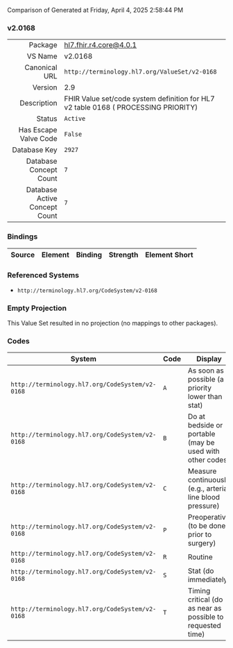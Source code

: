 Comparison of 
Generated at Friday, April 4, 2025 2:58:44 PM

### v2.0168

|      |     |
| ---: | --- |
| Package | hl7.fhir.r4.core@4.0.1 |
| VS Name | v2.0168 |
| Canonical URL | `http://terminology.hl7.org/ValueSet/v2-0168` |
| Version | 2.9 |
| Description | FHIR Value set/code system definition for HL7 v2 table 0168 ( PROCESSING PRIORITY) |
| Status | `Active` |
| Has Escape Valve Code | `False` |
| Database Key | `2927` |
| Database Concept Count | `7` |
| Database Active Concept Count | `7` |
### Bindings

| Source | Element | Binding | Strength | Element Short |
| ------ | ------- | ------- | -------- | ------------- |

### Referenced Systems

* `http://terminology.hl7.org/CodeSystem/v2-0168`
### Empty Projection

This Value Set resulted in no projection (no mappings to other packages).

### Codes

| System | Code | Display |
| ------ | ---- | ------- |
| `http://terminology.hl7.org/CodeSystem/v2-0168` | `A` | As soon as possible (a priority lower than stat) |
| `http://terminology.hl7.org/CodeSystem/v2-0168` | `B` | Do at bedside or portable (may be used with other codes) |
| `http://terminology.hl7.org/CodeSystem/v2-0168` | `C` | Measure continuously (e.g., arterial line blood pressure) |
| `http://terminology.hl7.org/CodeSystem/v2-0168` | `P` | Preoperative (to be done prior to surgery) |
| `http://terminology.hl7.org/CodeSystem/v2-0168` | `R` | Routine |
| `http://terminology.hl7.org/CodeSystem/v2-0168` | `S` | Stat (do immediately) |
| `http://terminology.hl7.org/CodeSystem/v2-0168` | `T` | Timing critical (do as near as possible to requested time) |
